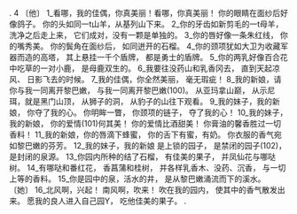 . 4 
〔他〕 
1_看哪，我的佳偶，你真美丽！看哪，你真美丽！ 
你的眼睛在面纱后好像鸽子。 
你的头如同一t山羊，从基列山下来。 
2_你的牙齿如新剪毛的一t母羊，洗净之后走上来， 
它们成对，没有一颗是单独的。 
3_你的唇好像一条朱红线， 
你的嘴秀美。 
你的鬓角在面纱后， 
如同迸开的石榴。 
4_你的颈项犹如大卫为收藏军器而造的高塔， 
其上悬挂一千个盾牌， 
都是勇士的盾牌。 
5_你的两乳好像百合花中吃草的一对小鹿， 
是母鹿双生的。 
6_我要往没药山和乳香冈去， 
直到天起凉风、 
日影飞去的时候。 
7_我的佳偶，你全然美丽， 
毫无瑕疵！ 
8_我的新娘，请你与我一同离开黎巴嫩， 
与我一同离开黎巴嫩(100)。 
从亚玛拿山巅， 
从示尼珥，就是黑门山顶， 
从狮子的洞， 
从豹子的山往下观看。 
9_我的妹子，我的新娘， 
你夺了我的心。 
你明眸一瞥， 
你颈项的链子， 
夺了我的心！ 
10_我的妹子，我的新娘， 
你的爱情(101)何其美！ 
你的爱情比酒甜美！ 
你膏油的馨香胜过一切香料！ 
11_我的新娘，你的唇滴下蜂蜜， 
你的舌下有蜜，有奶。 
你衣服的香气宛如黎巴嫩的芬芳。 
12_我的妹子，我的新娘 
是上锁的园子， 
是禁闭的园子(102)， 
是封闭的泉源。 
13_你园内所种的结了石榴， 
有佳美的果子， 
并凤仙花与哪哒树。 
14_有哪哒和番红花， 
香菖蒲和桂树， 
并各样乳香木、没药、沉香， 
与一切上等的香料。 
15_你是园中的泉，活水的井， 
是从黎巴嫩涌流而下的溪水。 
〔她〕 
16_北风啊，兴起！ 
南风啊，吹来！ 
吹在我的园内， 
使其中的香气散发出来。 
愿我的良人进入自己园Y， 
吃他佳美的果子。 
.